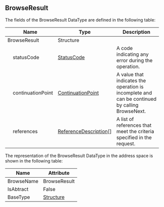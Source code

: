 <!-- datatype -->
## BrowseResult
<!-- end of description -->
The fields of the BrowseResult DataType are defined in the following table:  

|Name|Type|Description|
|---|---|---|
|BrowseResult|Structure||
|&nbsp;&nbsp;&nbsp;&nbsp;statusCode|[StatusCode](../../../Part4/DataTypes/StatusCode/readme.md)|A code indicating any error during the operation.|
|&nbsp;&nbsp;&nbsp;&nbsp;continuationPoint|[ContinuationPoint](../../../Part4/DataTypes/ContinuationPoint/readme.md)|A value that indicates the operation is incomplete and can be continued by calling BrowseNext.|
|&nbsp;&nbsp;&nbsp;&nbsp;references|[ReferenceDescription](../../../Part4/Services/ReferenceDescription/readme.md)[]|A list of references that meet the criteria specified in the request.|

The representation of the BrowseResult DataType in the address space is shown in the following table:  

|Name|Attribute|
|---|---|
|BrowseName|BrowseResult|
|IsAbtract|False|
|BaseType|[Structure](../../../Part3/DataTypes/Structure/readme.md)|

